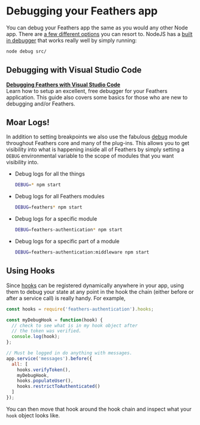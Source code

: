 # Debugging your Feathers app

You can debug your Feathers app the same as you would any other Node app. There are [a few different options](https://spin.atomicobject.com/2015/09/25/debug-node-js/) you can resort to. NodeJS has a [built in debugger](https://nodejs.org/api/debugger.html) that works really well by simply running:

```bash
node debug src/
```

## Debugging with Visual Studio Code

[**Debugging Feathers with Visual Studio Code**](https://blog.feathersjs.com/debugging-feathers-with-visual-studio-code-406e6adf2882)<br/>
Learn how to setup an excellent, free debugger for your Feathers application.
This guide also covers some basics for those who are new to debugging and/or Feathers.

## Moar Logs!

In addition to setting breakpoints we also use the fabulous [debug](https://github.com/visionmedia/debug) module throughout Feathers core and many of the plug-ins. This allows you to get visibility into what is happening inside all of Feathers by simply setting a `DEBUG` environmental variable to the scope of modules that you want visibility into.

- Debug logs for all the things

    ```bash
    DEBUG=* npm start
    ```

- Debug logs for all Feathers modules

    ```bash
    DEBUG=feathers* npm start
    ```

- Debug logs for a specific module

    ```bash
    DEBUG=feathers-authentication* npm start
    ```

- Debug logs for a specific part of a module

    ```bash
    DEBUG=feathers-authentication:middleware npm start
    ```

## Using Hooks

Since [hooks](../hooks/readme.md) can be registered dynamically anywhere in your app, using them to debug your state at any point in the hook the chain (either before or after a service call) is really handy. For example,

```js
const hooks = require('feathers-authentication').hooks;

const myDebugHook = function(hook) {
  // check to see what is in my hook object after
  // the token was verified.
  console.log(hook);
};

// Must be logged in do anything with messages.
app.service('messages').before({
  all: [
    hooks.verifyToken(),
    myDebugHook,
    hooks.populateUser(),
    hooks.restrictToAuthenticated()
  ]
});
```

You can then move that hook around the hook chain and inspect what your `hook` object looks like.
